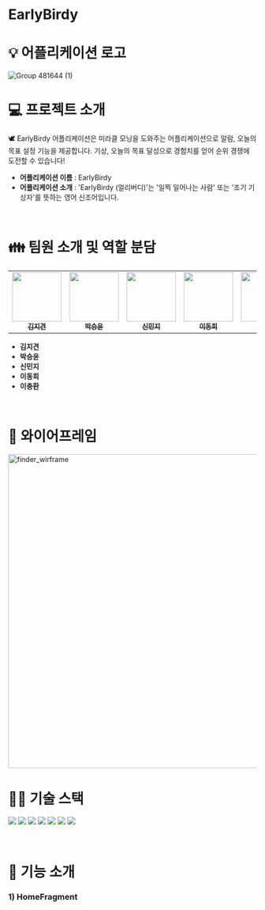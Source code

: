# EarlyBirdy
#  💡 **어플리케이션 로고**
![Group 481644 (1)](https://github.com/AndroidEarlyBirdy/EarlyBirdy/assets/65258441/72516709-ce35-4b6c-84de-4cacefa359c3)
</br>

# 💻 **프로젝트 소개**
🕊 EarlyBirdy 어플리케이션은 미라클 모닝을 도와주는 어플리케이션으로 알람, 오늘의 목표 설정 기능을 제공합니다.
기상, 오늘의 목표 달성으로 경험치를 얻어 순위 경쟁에 도전할 수 있습니다!

- **어플리케이션 이름** : EarlyBirdy
- **어플리케이션 소개** :  'EarlyBirdy (얼리버디)'는 '일찍 일어나는 사람' 또는 '조기 기상자'를 뜻하는 영어 신조어입니다. 

</br>

#  👪 **팀원 소개 및 역할 분담**
<table>
  <tbody>
    <tr>
      <td align="center"><a href="https://github.com/Odin5din"><img src=https://avatars.githubusercontent.com/u/133902344?v=4" width="100px;"><br /><sub><b>김지견</b></sub></a><br /></a></td>
      <td align="center"><a href="https://github.com/SeungYoonPark"><img src="https://avatars.githubusercontent.com/u/139108875?v=4" width="100px;"><br /><sub><b>박승윤</b></sub></a><br /></a></td>
      <td align="center"><a href="https://github.com/minji05"><img src="https://avatars.githubusercontent.com/u/65258441?v=4" width="100px;"><br /><sub><b>신민지</b></sub></a><br /></a></td>
      <td align="center"><a href="https://github.com/LeeDonghee0917"><img src="https://avatars.githubusercontent.com/u/86705733?v=4" width="100px;"><br /><sub><b>이동희</b></sub></a><br /></a></td>
      <td align="center"><a href="https://github.com/LeeChoongHwan"><img src="https://avatars.githubusercontent.com/u/102038187?v=4" width="100px;"><br /><sub><b>이충환</b></sub></a><br /></a></td>
     <tr/>
  </tbody>
</table>

- **김지견**
- **박승윤**
- **신민지**
- **이동희**
- **이충환**

</br>

# 🎨 **와이어프레임**
<img width="635" alt="finder_wirframe" src="https://github.com/AndroidEarlyBirdy/EarlyBirdy/assets/65258441/750db555-7978-443a-991e-550db001f8ae">

</br>


# 👩‍💻 **기술 스택**
<img src="https://img.shields.io/badge/Kotlin-7F52FF?style=flat-square&logo=Kotlin&logoColor=white"/> <img src="https://img.shields.io/badge/Android-3DDC84?style=flat-square&logo=Android&logoColor=white"/>
<img src="https://img.shields.io/badge/AndroidStudio-3DDC84?style=flat-square&logo=AndroidStudio&logoColor=white"/>
<img src="https://img.shields.io/badge/firebase-FFCA28?style=for-the-badge&logo=firebase&logoColor=white">
<img src="https://img.shields.io/badge/Git-F05032?style=flat-square&logo=git&logoColor=white">
<img src="https://img.shields.io/badge/GitHub-181717?style=flat-square&logo=github&logoColor=white">
<img src="https://img.shields.io/badge/Figma-F24E1E?style=flat-square&logo=figma&logoColor=white">

</br>


# 📱 **기능 소개**
### **1) HomeFragment**

</br>

